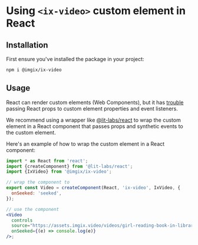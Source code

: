 # Using `<ix-video>` custom element in React

## Installation

First ensure you've installed the package in your project:

```bash
npm i @imgix/ix-video
```

## Usage

React can render custom elements (Web Components), but it has [trouble](https://custom-elements-everywhere.com/#react) passing React props to custom element properties and event listeners.

We recommend using a wrapper like [@lit-labs/react](https://github.com/lit/lit/tree/main/packages/labs/react#readme) to wrap the custom element in a React component that passes props and synthetic events to the custom element.

Here's an example of how to wrap the custom element in a React component:

```jsx
import * as React from 'react';
import {createComponent} from '@lit-labs/react';
import {IxVideo} from '@imgix/ix-video';

// wrap the component to
export const Video = createComponent(React, 'ix-video', IxVideo, {
  onSeeked: 'seeked',
});

// use the component
<Video
  controls
  source="https://assets.imgix.video/videos/girl-reading-book-in-library.mp4"
  onSeeked={(e) => console.log(e)}
/>;
```
